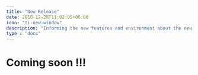 ```yaml
---
title: "New Release"
date: 2018-12-28T11:02:05+06:00
icon: "ti-new-window"
description: "Informing the new features and environment about the new version of the OS."
type : "docs"
---
```


# Coming soon !!!